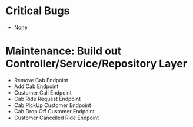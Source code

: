# Critical Bugs
- None

# Maintenance: Build out Controller/Service/Repository Layer
* Remove Cab Endpoint
* Add Cab Endpoint
* Customer Call Endpoint
* Cab Ride Request Endpoint
* Cab PickUp Customer Endpoint
* Cab Drop Off Customer Endpoint
* Customer Cancelled Ride Endpoint



